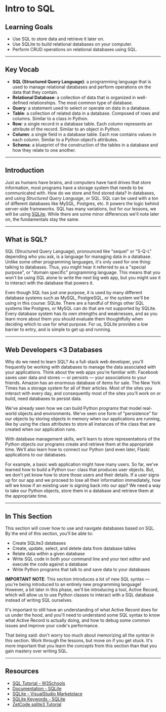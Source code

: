 # Intro to SQL

## Learning Goals

- Use SQL to store data and retrieve it later on.
- Use SQLite to build relational databases on your computer.
- Perform CRUD operations on relational databases using SQL.

***

## Key Vocab

- **SQL (Structured Query Language)**: a programming language that is used to
  manage relational databases and perform operations on the data that they contain.
- **Relational Database**: a collection of data that is organized in
  well-defined relationships. The most common type of database.
- **Query**: a statement used to select or operate on data in a database.
- **Table**: a collection of related data in a database. Composed of rows and
  columns. Similar to a class in Python.
- **Row**: a single record in a database table. Each column represents an
  attribute of the record. Similar to an object in Python.
- **Column**: a single field in a database table. Each row contains values in
  each column. Similar to a Python object’s attributes.
- **Schema**: a blueprint of the construction of the tables in a database and
  how they relate to one another.

***

## Introduction

Just as humans have brains, and computers have hard drives that store
information, most programs have a storage system that needs to be communicated
with. How do we store and find stored data? In databases, and using _Structured
Query Language_, or SQL. SQL can be used with a ton of different databases like
MySQL, Postgres, etc. It powers the logic behind server-side frameworks. SQL has
many variations, but for our lessons, we will be using
[SQLite](https://www.sqlite.org/index.html). While there are some minor
differences we'll note later on, the fundamentals stay the same.

***

## What is SQL?

SQL (Structured Query Language), pronounced like "sequel" or "S-Q-L" depending
who you ask, is a language for managing data in a database. Unlike some other
programming languages, it's only used for one thing: talking to databases. Thus,
you might hear it referred to as a "special purpose", or "domain specific"
programming language. This means that you won't be using SQL alone to write the
next big web app, but you might use it to interact with the database that powers
it.

Even though SQL has just one purpose, it is used by many different database
systems such as MySQL, PostgreSQL, or the system we'll be using in this course:
SQLite. There are a handful of things other SQL systems like Postgres, or MySQL
can do that are not supported by SQLite. Every database system has its own
strengths and weaknesses, and as you learn more about them you should evaluate
them thoughtfully when deciding which to use for what purpose. For us, SQLite
provides a low barrier to entry, and is simple to get up and running.

***

## Web Developers <3 Databases

Why do we need to learn SQL? As a full-stack web developer, you'll frequently
be working with databases to manage the data associated with your applications.
Think about the web apps you're familiar with. Facebook saves user data and
stores — or persists — your associations to your friends. Amazon has an enormous
database of items for sale. The New York Times has a storage system for all of
their articles. Most of the sites you interact with every day, and consequently
most of the sites you'll work on or build, need databases to persist data.

We've already seen how we can build Python programs that model real-world
objects and environments. We've seen one form of "persistence" for our objects
by storing objects in memory when our applications are running, like by using
the class attributes to store all instances of the class that are created when
our application runs.

With database management skills, we'll learn to store representations of the
Python objects our programs create and retrieve them at the appropriate time.
We’ll also learn how to connect our Python (and even later, Flask)
applications to our databases.

For example, a basic web application might have many users. So far, we've
learned how to build a Python `User` class that produces user objects. But, we
don't yet know how to store those users and their details. If a user signs up
for our app and we proceed to lose all their information immediately, how will
we know if an existing user is signing back into our app? We need a way to take
our Python objects, store them in a database and retrieve them at the appropriate
time.

***

## In This Section

This section will cover how to use and navigate databases based on SQL. By the
end of this section, you’ll be able to:

- Create SQLite3 databases
- Create, update, select, and delete data from database tables
- Relate data within a given database
- Write SQL code in both your command line and your text editor and execute the
  code against a database
- Write Python programs that talk to and save data to your databases

**IMPORTANT NOTE**: This section introduces a lot of new SQL syntax — you're
being introduced to an entirely new programming language! However, a bit later
in this phase, we'll be introducing a tool, Active Record, which will allow
us to use Python classes to interact with a SQL database instead of writing
SQL ourselves.

It's important to still have an understanding of what Active Record does for us
under the hood, and you'll need to understand some SQL syntax to know what
Active Record is actually doing, and how to debug some common issues and improve
your code's performance.

That being said: don't worry too much about memorizing all the _syntax_ in this
section. Work through the lessons, but move on if you get stuck. It's more
important that you learn the _concepts_ from this section than that you gain
mastery over writing SQL.

***

## Resources

- [SQL Tutorial - W3Schools](https://www.w3schools.com/sql/)
- [Documentation - SQLite](https://www.sqlite.org/docs.html)
- [SQLite - VisualStudio Marketplace](https://marketplace.visualstudio.com/items?itemName=alexcvzz.vscode-sqlite)
- [SQLite Keywords - SQLite](https://www.sqlite.org/lang_keywords.html)
- [ZetCode sqlite3 Tutorial](http://zetcode.com/db/sqlite/)
